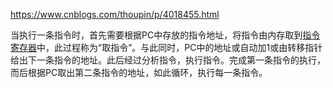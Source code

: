 https://www.cnblogs.com/thoupin/p/4018455.html

当执行一条指令时，首先需要根据PC中存放的指令地址，将指令由内存取到[指令寄存器](https://baike.baidu.com/item/指令寄存器/3219483)中，此过程称为“取指令”。与此同时，PC中的地址或自动加1或由转移指针给出下一条指令的地址。此后经过分析指令，执行指令。完成第一条指令的执行，而后根据PC取出第二条指令的地址，如此循环，执行每一条指令。

